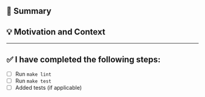 ## 📝 Summary

<!--- A general summary of your changes -->

## 💡 Motivation and Context

<!--- (Optional) Why is this change required? What problem does it solve? Remove this section if not applicable. -->

---

## ✅ I have completed the following steps:

* [ ] Run `make lint`
* [ ] Run `make test`
* [ ] Added tests (if applicable)
